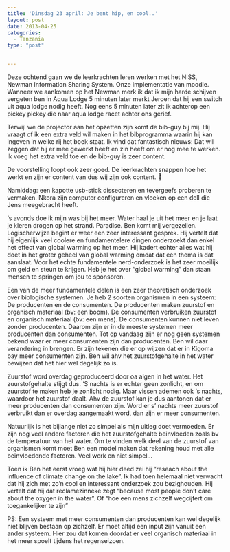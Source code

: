 ```yaml
---
title: 'Dinsdag 23 april: Je bent hip, en cool..'
layout: post
date: 2013-04-25
categories:
  - Tanzania
type: "post"


---
```

Deze ochtend gaan we de leerkrachten leren werken met het NISS, Newman Information Sharing System. Onze implementatie van moodle. Wanneer we aankomen op het Newman merk ik dat ik mijn harde schijven vergeten ben in Aqua Lodge 5 minuten later merkt Jeroen dat hij een switch uit aqua lodge nodig heeft. Nog eens 5 minuten later zit ik achterop een pickey pickey die naar aqua lodge racet achter ons gerief.

Terwijl we de projector aan het opzetten zijn komt de bib-guy bij mij. Hij vraagt of ik een extra veld wil maken in het bibprogramma waarin hij kan ingeven in welke rij het boek staat. Ik vind dat fantastisch nieuws: Dat wil zeggen dat hij er mee gewerkt heeft en zin heeft om er nog mee te werken. Ik voeg het extra veld toe en de bib-guy is zeer content.

De voorstelling loopt ook zeer goed. De leerkrachten snappen hoe het werkt en zijn er content van dus wij zijn ook content. 🙂 

Namiddag: een kapotte usb-stick dissecteren en tevergeefs proberen te vermaken. Nkora zijn computer configureren en vloeken op een dell die Jens meegebracht heeft.

&#8216;s avonds doe ik mijn was bij het meer. Water haal je uit het meer en je laat je kleren drogen op het strand. Paradise. Ben komt mij vergezellen. Logischerwijze begint er weer een zeer interessant gesprek. Hij vertelt dat hij eigenlijk veel coolere en fundamentelere dingen onderzoekt dan enkel het effect van global warming op het meer. Hij kadert echter alles wat hij doet in het groter geheel van global warming omdat dat een thema is dat aanslaat. Voor het echte fundamentele nerd-onderzoek is het zeer moeilijk om geld en steun te krijgen. Heb je het over &#8220;global warming&#8221; dan staan mensen te springen om jou te sponsoren.

Een van de meer fundamentele delen is een zeer theoretisch onderzoek over biologische systemen. Je heb 2 soorten organismen in een systeem: De producenten en de consumenten. De producenten maken zuurstof en organisch materiaal (bv: een boom). De consumenten verbruiken zuurstof en organisch materiaal (bv: een mens). De consumenten kunnen niet leven zonder producenten. Daarom zijn er in de meeste systemen meer producenten dan consumenten. Tot op vandaag zijn er nog geen systemen bekend waar er meer consumenten zijn dan producenten. Ben wil daar verandering in brengen. Er zijn tekenen die er op wijzen dat er in Kigoma bay meer consumenten zijn. Ben wil ahv het zuurstofgehalte in het water bewijzen dat het hier wel degelijk zo is.

Zuurstof word overdag geproduceerd door oa algen in het water. Het zuurstofgehalte stijgt dus. &#8216;S nachts is er echter geen zonlicht, en om zuurstof te maken heb je zonlicht nodig. Maar vissen ademen ook &#8216;s nachts, waardoor het zuurstof daalt. Ahv de zuurstof kan je dus aantonen dat er meer producenten dan consumenten zijn. Word er s&#8217; nachts meer zuurstof verbruikt dan er overdag aangemaakt word, dan zijn er meer consumenten.

Natuurlijk is het bijlange niet zo simpel als mijn uitleg doet vermoeden. Er zijn nog veel andere factoren die het zuurstofgehalte beinvloeden zoals bv de temperatuur van het water. Om te vinden welk deel van de zuurstof van organismen komt moet Ben een model maken dat rekening houd met alle beïnvloedende factoren. Veel werk en niet simpel&#8230;

Toen ik Ben het eerst vroeg wat hij hier deed zei hij &#8220;reseach about the influence of climate change on the lake&#8221;. Ik had toen helemaal niet verwacht dat hij zich met zo&#8217;n cool en interessant onderzoek zou bezighouden. Hij vertelt dat hij dat reclamezinneke zegt &#8220;because most people don&#8217;t care about the oxygen in the water&#8221;. Of &#8220;hoe een mens zichzelf wegcijfert om toegankelijker te zijn&#8221;

PS: Een systeem met meer consumenten dan producenten kan wel degelijk niet blijven bestaan op zichzelf. Er moet altijd een input zijn vanuit een ander systeem. Hier zou dat komen doordat er veel organisch materiaal in het meer spoelt tijdens het regenseizoen.
